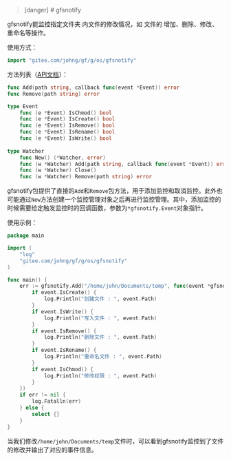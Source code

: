 
>[danger] # gfsnotify

gfsnotify能监控指定文件夹 内文件的修改情况，如 文件的 增加、删除、修改、重命名等操作。

使用方式：
```go
import "gitee.com/johng/gf/g/os/gfsnotify"
```

方法列表（[API文档](https://godoc.org/github.com/johng-cn/gf/g/os/gfsnotify)）：
```go
func Add(path string, callback func(event *Event)) error
func Remove(path string) error

type Event
    func (e *Event) IsChmod() bool
    func (e *Event) IsCreate() bool
    func (e *Event) IsRemove() bool
    func (e *Event) IsRename() bool
    func (e *Event) IsWrite() bool
    
type Watcher
    func New() (*Watcher, error)
    func (w *Watcher) Add(path string, callback func(event *Event)) error
    func (w *Watcher) Close()
    func (w *Watcher) Remove(path string) error
```

gfsnotify包提供了直接的```Add```和```Remove```包方法，用于添加监控和取消监控。此外也可能通过```New```方法创建一个监控管理对象之后再进行监控管理。其中，添加监控的时候需要给定触发监控时的回调函数，参数为```*gfsnotify.Event```对象指针。

使用示例：
```go
package main

import (
    "log"
    "gitee.com/johng/gf/g/os/gfsnotify"
)

func main() {
    err := gfsnotify.Add("/home/john/Documents/temp", func(event *gfsnotify.Event) {
        if event.IsCreate() {
            log.Println("创建文件 : ", event.Path)
        }
        if event.IsWrite() {
            log.Println("写入文件 : ", event.Path)
        }
        if event.IsRemove() {
            log.Println("删除文件 : ", event.Path)
        }
        if event.IsRename() {
            log.Println("重命名文件 : ", event.Path)
        }
        if event.IsChmod() {
            log.Println("修改权限 : ", event.Path)
        }
    })
    if err != nil {
        log.Fatalln(err)
    } else {
        select {}
    }
}
```
当我们修改```/home/john/Documents/temp```文件时，可以看到gfsnotify监控到了文件的修改并输出了对应的事件信息。